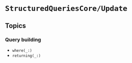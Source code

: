 # ``StructuredQueriesCore/Update``

## Topics

### Query building

- ``where(_:)``
- ``returning(_:)``

### 
